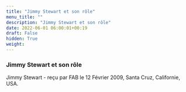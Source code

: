```yaml
---
title: "Jimmy Stewart et son rôle"
menu_title: ""
description: "Jimmy Stewart et son rôle"
date: 2022-06-01 06:00:01+00:19
draft: False
hidden: True
weight:
---
```

### Jimmy Stewart et son rôle

Jimmy Stewart - reçu par FAB le 12 Février 2009, Santa Cruz, Californie, USA.



